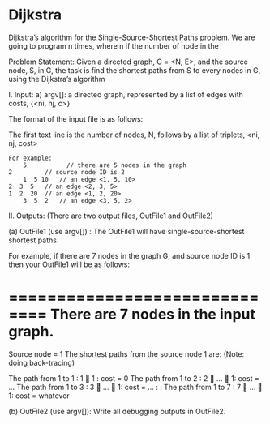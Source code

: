 # Dijkstra

Dijkstra’s algorithm for the Single-Source-Shortest Paths problem. We are going to program n times, where n if the number of node in the

Problem Statement: Given a directed graph, G = <N, E>, and the source node, S, in G, the task is find the shortest paths from S to every nodes in G, using the Dijkstra’s algorithm

I. Input:
	a)  argv[]: a directed graph, represented by a list of edges with costs, {<ni, nj, c>}
		
The format of the input file is as follows:

The first text line is the number of nodes, N, follows by a list of triplets, <ni, nj, cost>
 
	For example:
		5	        // there are 5 nodes in the graph
    2         // source node ID is 2  
		1  5 10   // an edge <1, 5, 10>
    2  3  5   // an edge <2, 3, 5>
    1  2  20  // an edge <1, 2, 20>
		3  5  2   // an edge <3, 5, 2>


II. Outputs: (There are two output files, OutFile1 and OutFile2) 

(a) OutFile1 (use argv[]) :  The OutFile1 will have  single-source-shortest shortest paths.

For example, if there are 7 nodes in the graph G, and source node ID is 1
then your OutFile1 will be as follows:

==============================
There are 7 nodes in the input graph.
 ===============================
Source node  = 1 
The shortest paths  from the source node 1 are: (Note: doing back-tracing)

The path from 1 to 1 :  1  1 : cost = 0 
The path from 1 to 2 :  2  …  1: cost = ...
The path from 1 to 3 :  3  …  1: cost = ...
:
:
The path from 1 to 7 :  7  …  1: cost = whatever

(b) OutFile2 (use argv[]): Write all debugging outputs in OutFile2. 
